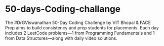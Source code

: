 # 50-days-Coding-challange
The #DrGViswanathan 50-Day Coding Challenge by VIT Bhopal &amp; FACE Prep aims to build consistency and prep students for placements. Each day includes 2 LeetCode problems—1 from Programming Fundamentals and 1 from Data Structures—along with daily video solutions.
